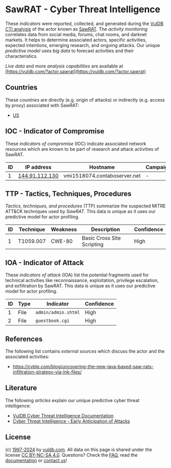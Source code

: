 # SawRAT - Cyber Threat Intelligence

These _indicators_ were reported, collected, and generated during the [VulDB CTI analysis](https://vuldb.com/?kb.cti) of the actor known as [SawRAT](https://vuldb.com/?actor.sawrat). The _activity monitoring_ correlates data from social media, forums, chat rooms, and darknet markets. It helps to determine associated actors, specific activities, expected intentions, emerging research, and ongoing attacks. Our unique _predictive model_ uses _big data_ to forecast activities and their characteristics.

_Live data_ and more _analysis capabilities_ are available at [https://vuldb.com/?actor.sawrat](https://vuldb.com/?actor.sawrat)

## Countries

These _countries_ are directly (e.g. origin of attacks) or indirectly (e.g. access by proxy) associated with SawRAT:

* [US](https://vuldb.com/?country.us)

## IOC - Indicator of Compromise

These _indicators of compromise_ (IOC) indicate associated network resources which are known to be part of research and attack activities of SawRAT.

ID | IP address | Hostname | Campaign | Confidence
-- | ---------- | -------- | -------- | ----------
1 | [144.91.112.130](https://vuldb.com/?ip.144.91.112.130) | vmi1518074.contaboserver.net | - | High

## TTP - Tactics, Techniques, Procedures

_Tactics, techniques, and procedures_ (TTP) summarize the suspected MITRE ATT&CK techniques used by _SawRAT_. This data is unique as it uses our predictive model for actor profiling.

ID | Technique | Weakness | Description | Confidence
-- | --------- | -------- | ----------- | ----------
1 | T1059.007 | CWE-80 | Basic Cross Site Scripting | High

## IOA - Indicator of Attack

These _indicators of attack_ (IOA) list the potential fragments used for technical activities like reconnaissance, exploitation, privilege escalation, and exfiltration by SawRAT. This data is unique as it uses our predictive model for actor profiling.

ID | Type | Indicator | Confidence
-- | ---- | --------- | ----------
1 | File | `admin/admin.shtml` | High
2 | File | `guestbook.cgi` | High

## References

The following list contains _external sources_ which discuss the actor and the associated activities:

* https://cyble.com/blog/uncovering-the-new-java-based-saw-rats-infiltration-strategy-via-lnk-files/

## Literature

The following _articles_ explain our unique predictive cyber threat intelligence:

* [VulDB Cyber Threat Intelligence Documentation](https://vuldb.com/?kb.cti)
* [Cyber Threat Intelligence - Early Anticipation of Attacks](https://www.scip.ch/en/?labs.20201022)

## License

(c) [1997-2024](https://vuldb.com/?kb.changelog) by [vuldb.com](https://vuldb.com/?kb.about). All data on this page is shared under the license [CC BY-NC-SA 4.0](https://creativecommons.org/licenses/by-nc-sa/4.0/). Questions? Check the [FAQ](https://vuldb.com/?kb.faq), read the [documentation](https://vuldb.com/?kb) or [contact us](https://vuldb.com/?contact)!
